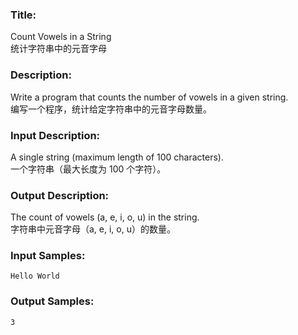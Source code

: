### **Title:**  
Count Vowels in a String  
统计字符串中的元音字母

### **Description:**  
Write a program that counts the number of vowels in a given string.  
编写一个程序，统计给定字符串中的元音字母数量。

### **Input Description:**  
A single string (maximum length of 100 characters).  
一个字符串（最大长度为 100 个字符）。

### **Output Description:**  
The count of vowels (a, e, i, o, u) in the string.  
字符串中元音字母（a, e, i, o, u）的数量。

### **Input Samples:**  
`Hello World`

### **Output Samples:**  
`3`
